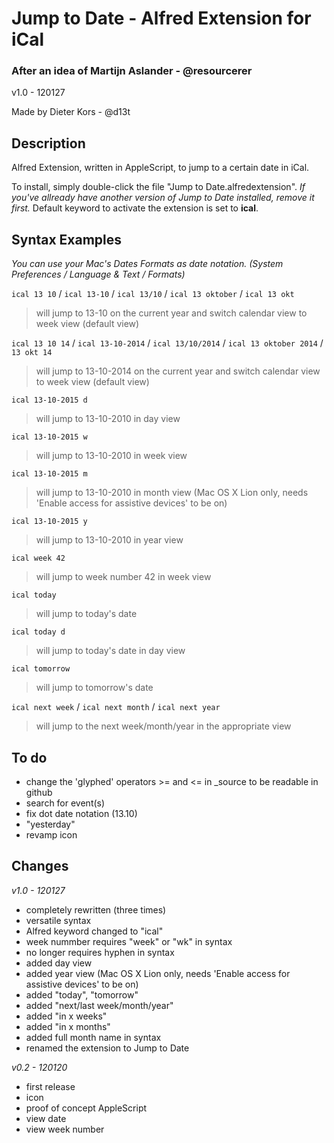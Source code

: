 # Jump to Date - Alfred Extension for iCal #

### After an idea of Martijn Aslander - @resourcerer ###

v1.0 - 120127

Made by Dieter Kors - @d13t

## Description ##

Alfred Extension, written in AppleScript, to jump to a certain date in iCal.

To install, simply double-click the file "Jump to Date.alfredextension". *If you've allready have another version of Jump to Date installed, remove it first.* Default keyword to activate the extension is set to **ical**.

## Syntax Examples ##

*You can use your Mac's Dates Formats as date notation. (System Preferences / Language & Text / Formats)*

`ical 13 10` / `ical 13-10` / `ical 13/10` / `ical 13 oktober` / `ical 13 okt`
> will jump to 13-10 on the current year
> and switch calendar view to week view (default view)

`ical 13 10 14` / `ical 13-10-2014` / `ical 13/10/2014` / `ical 13 oktober 2014` / `13 okt 14`
> will jump to 13-10-2014 on the current year
> and switch calendar view to week view (default view)

`ical 13-10-2015 d`
> will jump to 13-10-2010 in day view

`ical 13-10-2015 w`
> will jump to 13-10-2010 in week view

`ical 13-10-2015 m`
> will jump to 13-10-2010 in month view
> (Mac OS X Lion only, needs 'Enable access for assistive devices' to be on)

`ical 13-10-2015 y`
> will jump to 13-10-2010 in year view

`ical week 42`
> will jump to week number 42 in week view

`ical today`
> will jump to today's date

`ical today d`
> will jump to today's date in day view

`ical tomorrow`
> will jump to tomorrow's date

`ical next week` / `ical next month` / `ical next year`
> will jump to the next week/month/year in the appropriate view

## To do ##

- change the 'glyphed' operators >= and <= in _source to be readable in github
- search for event(s)
- fix dot date notation (13.10)
- "yesterday"
- revamp icon

## Changes ##

*v1.0 - 120127*

- completely rewritten (three times)
- versatile syntax
- Alfred keyword changed to "ical"
- week nummber requires "week" or "wk" in syntax
- no longer requires hyphen in syntax
- added day view
- added year view (Mac OS X Lion only, needs 'Enable access for assistive devices' to be on)
- added "today", "tomorrow"
- added "next/last week/month/year"
- added "in x weeks"
- added "in x months"
- added full month name in syntax
- renamed the extension to Jump to Date

*v0.2 - 120120*

- first release
- icon
- proof of concept AppleScript
- view date
- view week number